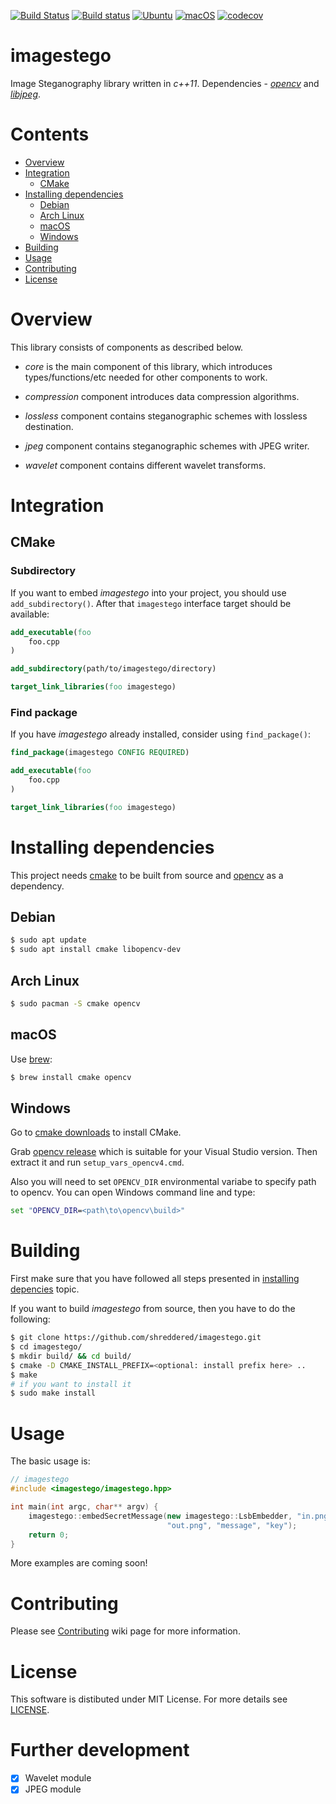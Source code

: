 [![Build Status](https://travis-ci.com/shreddered/imagestego.svg?branch=master)](https://travis-ci.com/shreddered/imagestego)
[![Build status](https://ci.appveyor.com/api/projects/status/stugi74mkai6x44q/branch/master?svg=true)](https://ci.appveyor.com/project/shreddered/imagestego/branch/master)
[![Ubuntu](https://github.com/shreddered/imagestego/workflows/Ubuntu/badge.svg)](https://github.com/shreddered/imagestego/actions?query=workflow%3AUbuntu)
[![macOS](https://github.com/shreddered/imagestego/workflows/macOS/badge.svg)](https://github.com/shreddered/imagestego/actions?query=workflow%3AmacOS)
[![codecov](https://codecov.io/gh/shreddered/imagestego/branch/develop/graph/badge.svg)](https://codecov.io/gh/shreddered/imagestego)

# imagestego

Image Steganography library written in _c++11_.
Dependencies - [_opencv_](https://github.com/opencv/opencv) and [_libjpeg_](http://www.ijg.org/).

# Contents

- [Overview](#overview)
- [Integration](#integration)
    * [CMake](#cmake)
- [Installing dependencies](#installing-dependencies)
    * [Debian](#debian)
    * [Arch Linux](#arch-linux)
    * [macOS](#mac-os)
    * [Windows](#windows)
- [Building](#building)
- [Usage](#usage)
- [Contributing](#contributing)
- [License](#license)

# Overview

This library consists of components as described below.

- _core_ is the main component of this library, which introduces types/functions/etc needed for other components to work.

- _compression_ component introduces data compression algorithms.

- _lossless_ component contains steganographic schemes with lossless destination.

- _jpeg_ component contains steganographic schemes with JPEG writer.

- _wavelet_ component contains different wavelet transforms.

# Integration

## CMake

### Subdirectory

If you want to embed _imagestego_ into your project, you should use `add_subdirectory()`.
After that `imagestego` interface target should be available:

```cmake
add_executable(foo
    foo.cpp
)

add_subdirectory(path/to/imagestego/directory)

target_link_libraries(foo imagestego)
```

### Find package

If you have _imagestego_ already installed, consider using `find_package()`:

```cmake
find_package(imagestego CONFIG REQUIRED)

add_executable(foo
    foo.cpp
)

target_link_libraries(foo imagestego)
```

# Installing dependencies

This project needs [cmake](https://cmake.org/) to be built from source and [opencv](https://github.com/opencv/opencv) as a dependency.

## Debian

```bash
$ sudo apt update
$ sudo apt install cmake libopencv-dev
```
## Arch Linux

```bash
$ sudo pacman -S cmake opencv
```

## macOS

Use [brew](https://brew.sh/):
```bash
$ brew install cmake opencv
```

## Windows

Go to [cmake downloads](https://cmake.org/download/) to install CMake.

Grab [opencv release](https://github.com/opencv/opencv/releases/latest) which is suitable for your Visual Studio version.
Then extract it and run `setup_vars_opencv4.cmd`.

Also you will need to set `OPENCV_DIR` environmental variabe to specify path to opencv.
You can open Windows command line and type:
```bat
set "OPENCV_DIR=<path\to\opencv\build>"
```

# Building

First make sure that you have followed all steps presented in [installing depencies](#installing-dependencies) topic.

If you want to build _imagestego_ from source, then you have to do the following:
```bash
$ git clone https://github.com/shreddered/imagestego.git
$ cd imagestego/
$ mkdir build/ && cd build/
$ cmake -D CMAKE_INSTALL_PREFIX=<optional: install prefix here> ..
$ make
# if you want to install it
$ sudo make install
```

# Usage

The basic usage is:

```cpp
// imagestego
#include <imagestego/imagestego.hpp>

int main(int argc, char** argv) {
    imagestego::embedSecretMessage(new imagestego::LsbEmbedder, "in.png",
                                   "out.png", "message", "key");
    return 0;
}
```

More examples are coming soon!

# Contributing

Please see [Contributing](https://github.com/shreddered/imagestego/wiki/Contributing) wiki page for more information.

# License

This software is distibuted under MIT License. For more details see [LICENSE](LICENSE).

# Further development

- [x] Wavelet module
- [x] JPEG module
